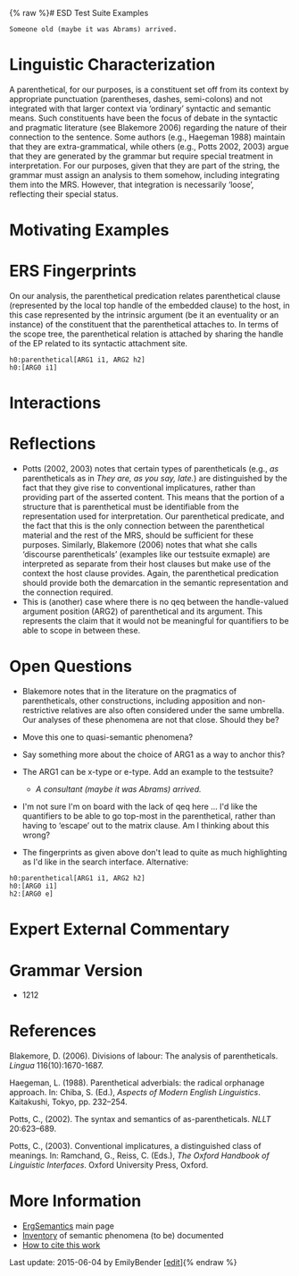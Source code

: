 {% raw %}# ESD Test Suite Examples

    Someone old (maybe it was Abrams) arrived.

# Linguistic Characterization

A parenthetical, for our purposes, is a constituent set off from its
context by appropriate punctuation (parentheses, dashes, semi-colons)
and not integrated with that larger context via ‘ordinary’ syntactic and
semantic means. Such constituents have been the focus of debate in the
syntactic and pragmatic literature (see Blakemore 2006) regarding the
nature of their connection to the sentence. Some authors (e.g., Haegeman
1988) maintain that they are extra-grammatical, while others (e.g.,
Potts 2002, 2003) argue that they are generated by the grammar but
require special treatment in interpretation. For our purposes, given
that they are part of the string, the grammar must assign an analysis to
them somehow, including integrating them into the MRS. However, that
integration is necessarily ‘loose’, reflecting their special status.

# Motivating Examples

# ERS Fingerprints

On our analysis, the parenthetical predication relates parenthetical
clause (represented by the local top handle of the embedded clause) to
the host, in this case represented by the intrinsic argument (be it an
eventuality or an instance) of the constituent that the parenthetical
attaches to. In terms of the scope tree, the parenthetical relation is
attached by sharing the handle of the EP related to its syntactic
attachment site.

    h0:parenthetical[ARG1 i1, ARG2 h2]
    h0:[ARG0 i1]

# Interactions

# Reflections

- Potts (2002, 2003) notes that certain types of parentheticals (e.g.,
*as* parentheticals as in *They are, as you say, late.*) are
distinguished by the fact that they give rise to conventional
implicatures, rather than providing part of the asserted content.
This means that the portion of a structure that is parenthetical
must be identifiable from the representation used for
interpretation. Our parenthetical predicate, and the fact that this
is the only connection between the parenthetical material and the
rest of the MRS, should be sufficient for these purposes. Similarly,
Blakemore (2006) notes that what she calls ‘discourse
parentheticals’ (examples like our testsuite exmaple) are
interpreted as separate from their host clauses but make use of the
context the host clause provides. Again, the parenthetical
predication should provide both the demarcation in the semantic
representation and the connection required.
- This is (another) case where there is no qeq between the
handle-valued argument position (ARG2) of parenthetical and its
argument. This represents the claim that it would not be meaningful
for quantifiers to be able to scope in between these.

# Open Questions

- Blakemore notes that in the literature on the pragmatics of
parentheticals, other constructions, including apposition and
non-restrictive relatives are also often considered under the same
umbrella. Our analyses of these phenomena are not that close. Should
they be?
- Move this one to quasi-semantic phenomena?
- Say something more about the choice of ARG1 as a way to anchor this?
- The ARG1 can be x-type or e-type. Add an example to the testsuite?
  
  - *A consultant (maybe it was Abrams) arrived.*
- I'm not sure I'm on board with the lack of qeq here ... I'd like the
quantifiers to be able to go top-most in the parenthetical, rather
than having to ‘escape’ out to the matrix clause. Am I thinking
about this wrong?
- The fingerprints as given above don't lead to quite as much
highlighting as I'd like in the search interface. Alternative:

<!-- -->


    h0:parenthetical[ARG1 i1, ARG2 h2]
    h0:[ARG0 i1]
    h2:[ARG0 e]

# Expert External Commentary

# Grammar Version

- 1212

# References

Blakemore, D. (2006). Divisions of labour: The analysis of
parentheticals. *Lingua* 116(10):1670-1687.

Haegeman, L. (1988). Parenthetical adverbials: the radical orphanage
approach. In: Chiba, S. (Ed.), *Aspects of Modern English Linguistics*.
Kaitakushi, Tokyo, pp. 232–254.

Potts, C., (2002). The syntax and semantics of as-parentheticals. *NLLT*
20:623–689.

Potts, C., (2003). Conventional implicatures, a distinguished class of
meanings. In: Ramchand, G., Reiss, C. (Eds.), *The Oxford Handbook of
Linguistic Interfaces*. Oxford University Press, Oxford.

# More Information

- [ErgSemantics](../ErgSemantics) main page
- [Inventory](../ErgSemantics_Inventory) of semantic phenomena (to be)
documented
- [How to cite this work](../ErgSemantics_HowToCite)

Last update: 2015-06-04 by EmilyBender [[edit](https://github.com/delph-in/docs/wiki/ErgSemantics_Parentheticals/_edit)]{% endraw %}